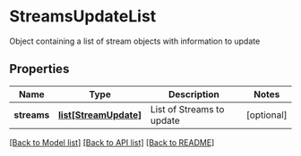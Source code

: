 # StreamsUpdateList

Object containing a list of stream objects with information to update
## Properties
Name | Type | Description | Notes
------------ | ------------- | ------------- | -------------
**streams** | [**list[StreamUpdate]**](StreamUpdate.md) | List of Streams to update | [optional] 

[[Back to Model list]](../README.md#documentation-for-models) [[Back to API list]](../README.md#documentation-for-api-endpoints) [[Back to README]](../README.md)


